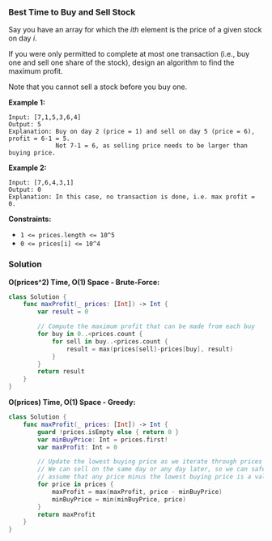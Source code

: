 
### Best Time to Buy and Sell Stock

Say you have an array for which the *ith* element is the price of a given stock on day *i*.

If you were only permitted to complete at most one transaction (i.e., buy one and sell one share of the stock), design an algorithm to find the maximum profit.

Note that you cannot sell a stock before you buy one.

__Example 1:__
```
Input: [7,1,5,3,6,4]
Output: 5
Explanation: Buy on day 2 (price = 1) and sell on day 5 (price = 6), profit = 6-1 = 5.
             Not 7-1 = 6, as selling price needs to be larger than buying price.
```
__Example 2:__
```
Input: [7,6,4,3,1]
Output: 0
Explanation: In this case, no transaction is done, i.e. max profit = 0.
```

__Constraints:__
* `1 <= prices.length <= 10^5`
* `0 <= prices[i] <= 10^4`

### Solution
__O(prices^2) Time, O(1) Space - Brute-Force:__
```Swift
class Solution {
    func maxProfit(_ prices: [Int]) -> Int {
        var result = 0

        // Compute the maximum profit that can be made from each buy
        for buy in 0..<prices.count {
            for sell in buy..<prices.count {
                result = max(prices[sell]-prices[buy], result)
            }
        }
        return result
    }
}
```
__O(prices) Time, O(1) Space - Greedy:__
```Swift
class Solution {
    func maxProfit(_ prices: [Int]) -> Int {
        guard !prices.isEmpty else { return 0 }
        var minBuyPrice: Int = prices.first!
        var maxProfit: Int = 0

        // Update the lowest buying price as we iterate through prices
        // We can sell on the same day or any day later, so we can safely
        // assume that any price minus the lowest buying price is a valid transaction
        for price in prices {
            maxProfit = max(maxProfit, price - minBuyPrice)
            minBuyPrice = min(minBuyPrice, price)
        }
        return maxProfit
    }
}
```